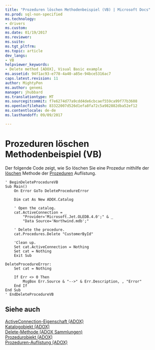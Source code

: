 ```yaml
---
title: "Prozeduren löschen Methodenbeispiel (VB) | Microsoft Docs"
ms.prod: sql-non-specified
ms.technology:
- drivers
ms.custom: 
ms.date: 01/19/2017
ms.reviewer: 
ms.suite: 
ms.tgt_pltfrm: 
ms.topic: article
dev_langs:
- VB
helpviewer_keywords:
- Delete method [ADOX], Visual Basic example
ms.assetid: 94f1ac93-e778-4a40-a85e-94bce5316ac7
caps.latest.revision: 11
author: MightyPen
ms.author: genemi
manager: jhubbard
ms.translationtype: MT
ms.sourcegitcommit: f7e6274d77a9cdd4de6cbcaef559ca99f77b3608
ms.openlocfilehash: 83322007d526d1efa8fa72c5a982882dba52ef12
ms.contentlocale: de-de
ms.lasthandoff: 09/09/2017

---
```

# <a name="procedures-delete-method-example-vb"></a>Prozeduren löschen Methodenbeispiel (VB)
Der folgende Code zeigt, wie So löschen Sie eine Prozedur mithilfe der [löschen](../../../ado/reference/adox-api/delete-method-adox-collections.md) Methode der [Prozeduren](../../../ado/reference/adox-api/procedures-collection-adox.md) Auflistung.  
  
```  
' BeginDeleteProcedureVB  
Sub Main()  
    On Error GoTo DeleteProcedureError  
  
    Dim cat As New ADOX.Catalog  
  
    ' Open the catalog.  
    cat.ActiveConnection = _  
        "Provider='Microsoft.Jet.OLEDB.4.0';" & _  
        "Data Source='Northwind.mdb';"  
  
    ' Delete the procedure.  
    cat.Procedures.Delete "CustomerById"  
  
    'Clean up.  
    Set cat.ActiveConnection = Nothing  
    Set cat = Nothing  
    Exit Sub  
  
DeleteProcedureError:  
    Set cat = Nothing  
  
    If Err <> 0 Then  
        MsgBox Err.Source & "-->" & Err.Description, , "Error"  
    End If  
End Sub  
' EndDeleteProcedureVB  
```  
  
## <a name="see-also"></a>Siehe auch  
 [ActiveConnection-Eigenschaft (ADOX)](../../../ado/reference/adox-api/activeconnection-property-adox.md)   
 [Katalogobjekt (ADOX)](../../../ado/reference/adox-api/catalog-object-adox.md)   
 [Delete-Methode (ADOX Sammlungen)](../../../ado/reference/adox-api/delete-method-adox-collections.md)   
 [Prozedurobjekt (ADOX)](../../../ado/reference/adox-api/procedure-object-adox.md)   
 [Prozeduren-Auflistung (ADOX)](../../../ado/reference/adox-api/procedures-collection-adox.md)
